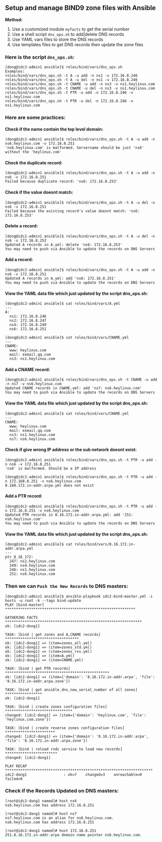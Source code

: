 ## Setup and manage BIND9 zone files with Ansible

**Method:**

1. Use a customized module `myfacts` to get the serial number
2. Use a shell script `dns_ops.sh` to add|delete DNS records
3. Use YAML vars files to store the DNS records
4. Use templates files to get DNS records then update the zone files
 
### Here is the script `dns_ops.sh`:
```
[dong@idc2-admin1 ansible]$ roles/bind/vars/dns_ops.sh
Examples:
roles/bind/vars/dns_ops.sh -t A -u add -n ns1 -v 172.16.8.246
roles/bind/vars/dns_ops.sh -t A -u del -n ns1 -v 172.16.8.246
roles/bind/vars/dns_ops.sh -t CNAME -u add -n ns3 -v ns1.heylinux.com
roles/bind/vars/dns_ops.sh -t CNAME -u del -n ns3 -v ns1.heylinux.com
roles/bind/vars/dns_ops.sh -t PTR -u add -n 172.16.8.246 -v ns1.heylinux.com
roles/bind/vars/dns_ops.sh -t PTR -u del -n 172.16.8.246 -v ns1.heylinux.com
```

### Here are some practices:
#### Check if the name contain the top level domain:
```
[dong@idc2-admin1 ansible]$ roles/bind/vars/dns_ops.sh -t A -u add -n ns6.heylinux.com -v 172.16.8.251
'ns6.heylinux.com' is malformed. Servername should be just 'ns6' without the 'heylinux.com'
```

#### Check the duplicate record:
```
[dong@idc2-admin1 ansible]$ roles/bind/vars/dns_ops.sh -t A -u add -n ns6 -v 172.16.8.251
Failed because duplicate record: 'ns6: 172.16.8.253'
```

#### Check if the value doesnt match:
```
[dong@idc2-admin1 ansible]$ roles/bind/vars/dns_ops.sh -t A -u del -n ns6 -v 172.16.8.251
Failed because the existing record's value doesnt match: 'ns6: 172.16.8.253'
```

#### Delete a record:
```
[dong@idc2-admin1 ansible]$ roles/bind/vars/dns_ops.sh -t A -u del -n ns6 -v 172.16.8.253
Updated A records in A.yml: delete 'ns6: 172.16.8.253'
You may need to push via Ansible to update the records on DNS Servers
```

#### Add a record:
```
[dong@idc2-admin1 ansible]$ roles/bind/vars/dns_ops.sh -t A -u add -n ns6 -v 172.16.8.251
Updated A records in A.yml: add 'ns6: 172.16.8.251'
You may need to push via Ansible to update the records on DNS Servers
```

#### View the YAML data file which just updated by the script dns_ops.sh:
```
[dong@idc2-admin1 ansible]$ cat roles/bind/vars/A.yml
---
A:
  ns1: 172.16.8.246
  ns2: 172.16.8.247
  ns4: 172.16.8.249
  ns6: 172.16.8.251

[dong@idc2-admin1 ansible]$ cat roles/bind/vars/CNAME.yml
---
CNAME:
  www: heylinux.com
  mail: exmail.qq.com
  ns3: ns1.heylinux.com
```

#### Add a CNAME record:
```
[dong@idc2-admin1 ansible]$ roles/bind/vars/dns_ops.sh -t CNAME -u add -n ns7 -v ns6.heylinux.com
Updated CNAME records in CNAME.yml: add 'ns7: ns6.heylinux.com'
You may need to push via Ansible to update the records on DNS Servers
```

#### View the YAML data file which just updated by the script dns_ops.sh:
```
[dong@idc2-admin1 ansible]$ cat roles/bind/vars/CNAME.yml
---
CNAME:
  www: heylinux.com
  mail: exmail.qq.com
  ns3: ns1.heylinux.com
  ns7: ns6.heylinux.com
```

#### Check if give wrong IP address or the sub network doesnt exist:
```
[dong@idc2-admin1 ansible]$ roles/bind/vars/dns_ops.sh -t PTR -u add -n ns6 -v 172.16.8.251
'ns6' is malformed. Should be a IP address

[dong@idc2-admin1 ansible]$ roles/bind/vars/dns_ops.sh -t PTR -u add -n 172.168.8.251 -v ns6.heylinux.com
8.168.172.in-addr.arpa.yml does not exist
```

#### Add a PTR record:
```
[dong@idc2-admin1 ansible]$ roles/bind/vars/dns_ops.sh -t PTR -u add -n 172.16.8.251 -v ns6.heylinux.com
Updated PTR records in 8.16.172.in-addr.arpa.yml: add '251: ns6.heylinux.com'
You may need to push via Ansible to update the records on DNS Servers
```

#### View the YAML data file which just updated by the script dns_ops.sh:
```
[dong@idc2-admin1 ansible]$ cat roles/bind/vars/8.16.172.in-addr.arpa.yml
---
ptr_8_16_172:
  247: ns2.heylinux.com
  249: ns4.heylinux.com
  246: ns1.heylinux.com
  251: ns6.heylinux.com
```

### Then we can `Push the New Records` to DNS masters:
```
[dong@idc2-admin1 ansible]$ ansible-playbook idc2-bind-master.yml -i hosts -u root -k --tags bind-update
PLAY [bind-master] ************************************************************

GATHERING FACTS ***************************************************************
ok: [idc2-dong1]

TASK: [bind | get zones and A,CNAME records] **********************************
ok: [idc2-dong1] => (item=zones_all.yml)
ok: [idc2-dong1] => (item=zones_std.yml)
ok: [idc2-dong1] => (item=zones_rvs.yml)
ok: [idc2-dong1] => (item=A.yml)
ok: [idc2-dong1] => (item=CNAME.yml)

TASK: [bind | get PTR records] ************************************************
ok: [idc2-dong1] => (item={'domain': '8.16.172.in-addr.arpa', 'file': '8.16.172.in-addr.arpa.zone'})

TASK: [bind | get ansible_dns_new_serial_number of all zones] *****************
ok: [idc2-dong1]

TASK: [bind | create zones configuration files] *******************************
changed: [idc2-dong1] => (item={'domain': 'heylinux.com', 'file': 'heylinux.com.zone'})

TASK: [bind | create reverse zones configuration files] ***********************
changed: [idc2-dong1] => (item={'domain': '8.16.172.in-addr.arpa', 'file': '8.16.172.in-addr.arpa.zone'})

TASK: [bind | reload rndc service to load new records] ************************
changed: [idc2-dong1]

PLAY RECAP ********************************************************************
idc2-dong1                 : ok=7    changed=3    unreachable=0    failed=0
```

### Check if the Records Updated on DNS masters:
```
[root@idc2-dong1 named]# host ns6
ns6.heylinux.com has address 172.16.8.251

[root@idc2-dong1 named]# host ns7
ns7.heylinux.com is an alias for ns6.heylinux.com.
ns6.heylinux.com has address 172.16.8.251

[root@idc2-dong1 named]# host 172.16.8.251
251.8.16.172.in-addr.arpa domain name pointer ns6.heylinux.com.
```
